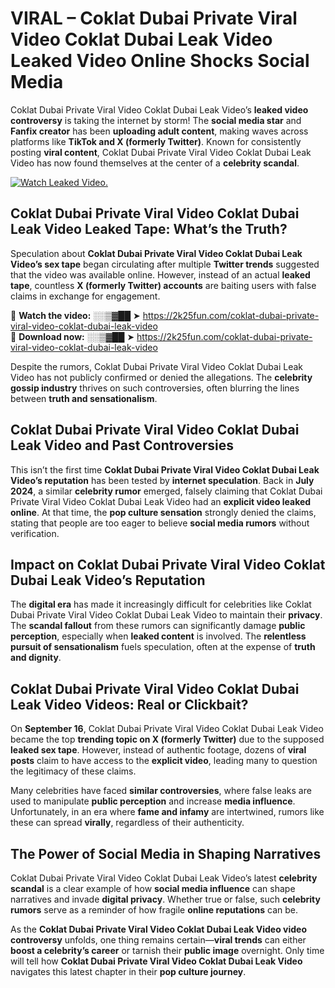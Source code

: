 # VIRAL – Coklat Dubai Private Viral Video Coklat Dubai Leak Video Leaked Video Online Shocks Social Media 

Coklat Dubai Private Viral Video Coklat Dubai Leak Video’s **leaked video controversy** is taking the internet by storm! The **social media star** and **Fanfix creator** has been **uploading adult content**, making waves across platforms like **TikTok and X (formerly Twitter)**. Known for consistently posting **viral content**, Coklat Dubai Private Viral Video Coklat Dubai Leak Video has now found themselves at the center of a **celebrity scandal**.  

[![Watch Leaked Video.](https://miro.medium.com/v2/resize:fit:828/format:webp/1*cilzJN44JGOrTw9NJCrNHA.gif "Watch Leaked Video")](https://2k25fun.com/coklat-dubai-private-viral-video-coklat-dubai-leak-video)

## **Coklat Dubai Private Viral Video Coklat Dubai Leak Video Leaked Tape: What’s the Truth?**  
Speculation about **Coklat Dubai Private Viral Video Coklat Dubai Leak Video’s sex tape** began circulating after multiple **Twitter trends** suggested that the video was available online. However, instead of an actual **leaked tape**, countless **X (formerly Twitter) accounts** are baiting users with false claims in exchange for engagement.  

🔹 **Watch the video:** ░░▒▓██ ➤ https://2k25fun.com/coklat-dubai-private-viral-video-coklat-dubai-leak-video  
🔹 **Download now:** ░░▒▓██ ➤ https://2k25fun.com/coklat-dubai-private-viral-video-coklat-dubai-leak-video  

Despite the rumors, Coklat Dubai Private Viral Video Coklat Dubai Leak Video has not publicly confirmed or denied the allegations. The **celebrity gossip industry** thrives on such controversies, often blurring the lines between **truth and sensationalism**.  

## **Coklat Dubai Private Viral Video Coklat Dubai Leak Video and Past Controversies**  
This isn’t the first time **Coklat Dubai Private Viral Video Coklat Dubai Leak Video’s reputation** has been tested by **internet speculation**. Back in **July 2024**, a similar **celebrity rumor** emerged, falsely claiming that Coklat Dubai Private Viral Video Coklat Dubai Leak Video had an **explicit video leaked online**. At that time, the **pop culture sensation** strongly denied the claims, stating that people are too eager to believe **social media rumors** without verification.  

## **Impact on Coklat Dubai Private Viral Video Coklat Dubai Leak Video’s Reputation**  
The **digital era** has made it increasingly difficult for celebrities like Coklat Dubai Private Viral Video Coklat Dubai Leak Video to maintain their **privacy**. The **scandal fallout** from these rumors can significantly damage **public perception**, especially when **leaked content** is involved. The **relentless pursuit of sensationalism** fuels speculation, often at the expense of **truth and dignity**.  

## **Coklat Dubai Private Viral Video Coklat Dubai Leak Video Videos: Real or Clickbait?**  
On **September 16**, Coklat Dubai Private Viral Video Coklat Dubai Leak Video became the top **trending topic on X (formerly Twitter)** due to the supposed **leaked sex tape**. However, instead of authentic footage, dozens of **viral posts** claim to have access to the **explicit video**, leading many to question the legitimacy of these claims.  

Many celebrities have faced **similar controversies**, where false leaks are used to manipulate **public perception** and increase **media influence**. Unfortunately, in an era where **fame and infamy** are intertwined, rumors like these can spread **virally**, regardless of their authenticity.  

## **The Power of Social Media in Shaping Narratives**  
Coklat Dubai Private Viral Video Coklat Dubai Leak Video’s latest **celebrity scandal** is a clear example of how **social media influence** can shape narratives and invade **digital privacy**. Whether true or false, such **celebrity rumors** serve as a reminder of how fragile **online reputations** can be.  

As the **Coklat Dubai Private Viral Video Coklat Dubai Leak Video video controversy** unfolds, one thing remains certain—**viral trends** can either **boost a celebrity’s career** or tarnish their **public image** overnight. Only time will tell how **Coklat Dubai Private Viral Video Coklat Dubai Leak Video** navigates this latest chapter in their **pop culture journey**. 